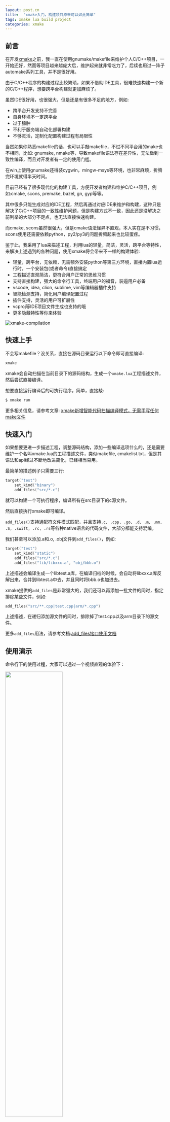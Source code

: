 ```yaml
---
layout: post.cn
title:  "xmake入门，构建项目原来可以如此简单"
tags: xmake lua build project 
categories: xmake
---
```


## 前言

在开发[xmake](https://github.com/xmake-io/xmake)之前，我一直在使用gnumake/makefile来维护个人C/C++项目，一开始还好，然而等项目越来越庞大后，维护起来就非常吃力了，后续也用过一阵子automake系列工具，并不是很好用。

由于C/C++程序的构建过程比较繁琐，如果不借助IDE工具，很难快速构建一个新的C/C++程序，想要跨平台构建就更加麻烦了。

虽然IDE很好用，也很强大，但是还是有很多不足的地方，例如:

- 跨平台开发支持不完善 
- 自身环境不一定跨平台
- 过于臃肿
- 不利于服务端自动化部署构建
- 不够灵活，定制化配置构建过程有局限性

当然如果你熟悉makefile的话，也可以手敲makefile，不过不同平台用的make也不相同，比如: gnumake, nmake等，导致makefile语法存在差异性，无法做到一致性编译，而且对开发者有一定的使用门槛。

在win上使用gnumake还得装cygwin，mingw-msys等环境，也非常麻烦，折腾完环境就得半天时间。

目前已经有了很多现代化的构建工具，方便开发者构建和维护C/C++项目，例如:cmake, scons, premake, bazel, gn, gyp等等。

其中很多只能生成对应的IDE工程，然后再通过对应IDE来维护和构建，这种只是解决了C/C++项目的一致性维护问题，但是构建方式不一致，因此还是没解决之前列举的大部分不足点，也无法直接快速构建。

而cmake, scons虽然很强大，但是cmake语法怪异不直观，本人实在是不习惯，scons使用还需要依赖python，py2/py3的问题折腾起来也比较蛋疼。

鉴于此，我采用了lua来描述工程，利用lua的轻量，简洁，灵活，跨平台等特性，来解决上述遇到的各种问题，使用xmake将会带来不一样的构建体验:

- 轻量，跨平台，无依赖，无需额外安装python等第三方环境，直接内置lua运行时，一个安装包(或者命令)直接搞定
- 工程描述直观简洁，更符合用户正常的思维习惯
- 支持直接构建，强大的命令行工具，终端用户的福音，装逼用户必备
- vscode, idea, clion, sublime, vim等编辑器插件支持
- 智能检测支持，简化用户编译配置过程
- 插件支持，灵活的用户可扩展性
- vcproj等IDE项目文件生成也支持的哦
- 更多隐藏特性等你来体验

![xmake-compilation](/static/img/xmake/xmake-compilation.png)

## 快速上手

不会写makefile？没关系，直接在源码目录运行以下命令即可直接编译:

```bash
xmake
```

xmake会自动扫描在当前目录下的源码结构，生成一个`xmake.lua`工程描述文件，然后尝试直接编译。

想要直接运行编译后的可执行程序，简单，直接敲:

```bash
$ xmake run
```







更多相关信息，请参考文章: [xmake新增智能代码扫描编译模式，无需手写任何make文件](http://tboox.org/cn/2017/01/07/build-without-makefile/)

## 快速入门

如果想要更进一步描述工程，调整源码结构，添加一些编译选项什么的，还是需要维护一个名叫xmake.lua的工程描述文件，类似makefile, cmakelist.txt，但是其语法和api经过不断地改进简化，已经相当易用。

最简单的描述例子只需要三行:

```lua
target("test")
    set_kind("binary")
    add_files("src/*.c")
```

就可以构建一个可执行程序，编译所有在src目录下的c源文件。

然后直接执行xmake即可编译。

`add_files()`支持通配符文件模式匹配，并且支持`.c, .cpp, .go, .d, .m, .mm, .S, .swift, .rc, .rs`等各种native语言的代码文件，大部分都能支持混编。

我们甚至可以添加.a和.o, .obj文件到`add_files()`，例如:

```lua
target("test")
    set_kind("static")
    add_files("src/*.c")
    add_files("lib/libxxx.a", "obj/bbb.o")
```

上述描述会编译生成一个libtest.a库，在编译归档的时候，会自动将libxxx.a库反解出来，合并到libtest.a中去，并且同时将bbb.o也加进去。

xmake提供的`add_files`是非常强大的，我们还可以再添加一批文件的同时，指定排除某些文件，例如:

```lua
add_files("src/**.cpp|test.cpp|arm/*.cpp")
```

上述描述，在递归添加源文件的同时，排除掉了test.cpp以及arm目录下的源文件。

更多`add_files`用法，请参考文档:[add_files接口使用文档](http://xmake.io/#/zh/manual?id=targetadd_files) 

## 使用演示

命令行下的使用过程，大家可以通过一个视频直观的体验下：

<a href="https://asciinema.org/a/133693">
<img src="https://asciinema.org/a/133693.png" width="60%" />
</a>

## 创建工程

更加省事的方式就是通过上节所说傻瓜式操作方式，自动生成一个xmake.lua，然后在这基础下修修改改就行了。

当然如果没有现成源码，想从新工程创建开始编译，那么可以使用xmake提供的工程模板进行创建:

```bash
$ xmake create test
```

默认创建一个名为test的c可执行项目，源码结构如下:

```
.
├── src
│   └── main.c
└── xmake.lua
```

当然你也可以选择语言和模板类型:

```bash
$ xmake create -l c++ -t shared test
```

上述命令创建了一个c++动态库项目，就这么简单。

## 运行和调试

编译完的可执行程序，直接敲`xmake run`就能运行，xmake会自动找到对应的target目标文件，你也可以传递参数给程序。

如果有多个target目标，你可以指定需要运行的target名，例如:

```bash
$ xmake run test
```

想要快速调试程序？加上`-d`参数即可

```bash
$ xmake run -d test
```

xmake默认会去找系统自带的调试器，然后加载运行，windows上使用vsjitdebugger，linux上gdb，macos上lldb，当然你也可以随意切换到其他调试器。

配合debug模式编译，就能做到使用xmake进行源码调试。

## 可视化配置和构建

xmake提倡使用命令行的方式来操作，用习惯后效率非常高，而且在windows上，即使没有cygwin，也可以直接在cmd下正常运行。

当然，并不是所有用户习惯命令行，因此xmake也提供了编辑器插件，与各大编辑器进行集成，例如:

#### xmake-vscode插件

<img src="https://raw.githubusercontent.com/tboox/xmake-vscode/master/res/problem.gif" width="60%" />

#### xmake-idea插件

<img src="https://raw.githubusercontent.com/tboox/xmake-idea/master/res/problem.gif" width="60%" />

#### xmake-sublime插件

<img src="https://raw.githubusercontent.com/tboox/xmake-sublime/master/res/problem.gif" width="60%" />

#### xmake-tui界面

除了编辑器插件，xmake甚至自己封装实现了一整套跨平台tui字符界面库，然后仿kconfig/menuconf的界面风格，实现了一个类似的可视化字符界面菜单配置。

这个不需要额外的插件，只需要在终端下执行:


```bash
$ xmake f --menu
```

就可以显示菜单配置界面进行编译配置，配置完即可根据当前配置进行编译，效果如下:

<img src="http://xmake.io/assets/img/index/menuconf.gif" width="60%" />


## 定制化编译

想要更加灵活的编译配置？那就得要修改xmake.lua啦，不过还是很简单的。

#### 添加编译选项

```lua
target("test")
    set_kind("binary")
    add_files("src/*.c")
    if is_mode("debug") then
       add_cxflags("-DDEBUG")
    end
```

上面代码中，`add_cxflags`接口就是同时配置C/C++代码的编译选项，并且只在debug模式下生效，也就是执行下面命令的时候: 

```bash
$ xmake f -m debug
$ xmake
```

#### 使用内置选项

像添加宏定义，设置警告级别，优化级别，头文件搜索目录什么的，完全没必要使用原始的`add_cxflags`接口，xmake有提供更加方便的接口，更加智能化的处理来简化配置，也更加通用跨平台，例如:

```lua
add_defines("DEBUG")
set_optimize("fast")
set_warnings("all", "error")

target("test")
    set_kind("binary")
    add_files("src/*.c")

target("test2")
    set_kind("binary")
    add_files("src2/*.c")
```

跟刚才的配置不同的是，此处设置放在了target的上面，此处不属于target域，是root全局设置，会影响下面的所有target目标程序的编译设置，这样可以简化配置，避免冗余。

## 灵活的脚本控制

对于高端用户，构建需求复杂多变，xmake也提供了对应解决方案，各个构建阶段都可以灵活定制:

```lua
target("test")
    set_kind("binary")
    add_files("src/*.c")

    after_build(function (target)
        os.exec("file %s", target:targetfile())
    end)
```

上述代码在编译程序结束后，执行file命令查看目标程序相关信息，目前xmake可以在build, clean, run, install, uninstall等各个阶段的前后插入自定义的脚本，也可以直接内置action，例如: on_install会覆盖内置的安装逻辑，提供给用户足够的灵活性。

## 方便的多目标依赖

很多时候，一个项目会有多个target目标程序，之间存在依赖关系，例如: 一个可执行程序hello，依赖一个静态库libtest.a，我们只需要通过add_deps将两个target做个关联就行了，libtest.a的搜索目录，头文件目录设置什么的都不需要关心，xmake会自动处理:

```lua
target("test")
    set_kind("static")
    add_files("src/test/*.c")

target("hello")
    add_deps("test")  --添加依赖
    set_kind("binary")
    add_files("src/hello/*.c")
```

## 预编译头文件支持

xmake支持通过预编译头文件去加速c/c++程序编译，目前支持的编译器有：gcc, clang和msvc。

```lua
target("test")
    -- ...
    set_pcxxheader("header.h")
```

各大编译器对预编译头的处理方式存在很大差异，而xmake将其差异性隐藏了起来，提供一致性的描述设置，简化用户在跨平台编译时候的处理，
具体关于编译器对预编译头文件的处理，可参考相关文章：[不同编译器对预编译头文件的处理](http://tboox.org/cn/2017/07/31/precompiled-header/)

## 自定义编译规则

xmake不仅原生内置支持多种语言文件的构建，而且还可以通过自定义构建规则，让用户自己来实现复杂的未知文件构建。

我们可以通过预先设置规则支持的文件后缀，来扩展其他文件的构建支持：

```lua
-- 定义一个markdown文件的构建规则
rule("markdown")
    set_extensions(".md", ".markdown")
    on_build(function (target, sourcefile)
        os.cp(sourcefile, path.join(target:targetdir(), path.basename(sourcefile) .. ".html"))
    end)

target("test")
    set_kind("binary")
    
    -- 使test目标支持markdown文件的构建规则
    add_rules("markdown")

    -- 添加markdown文件的构建
    add_files("src/*.md")
    add_files("src/*.markdown")
```

我们也可以指定某些零散的其他文件作为markdown规则来处理：

```lua
target("test")
    -- ...
    add_files("src/test/*.md.in", {rule = "markdown"})
```

注：通过`add_files("*.md", {rule = "markdown"})`方式指定的规则，优先级高于`add_rules("markdown")`设置的规则。

## IDE工程文件生成

xmake提供了丰富的插件扩展，其中vcproj, makefile等工程文件的生成就是作为插件提供，使用起来也非常简单:

```bash
$ xmake project -k vs2017 -m "debug,release"
```

即可生成带有debug, release两种编译模式的vc工程，同时支持x86和x64。

生成的工程目录结构会根据添加的所有源文件的目录结构，自动分析生成直观的文件树，方便vs去浏览查看。

makefile的生成如下:

```bash
$ xmake project -k makefile
```

后续会陆续更多其他工程文件，也欢迎大家来贡献哦。

## 灵活简单的插件扩展

上节的IDE工程文件生成，在xmake中就是作为插件来提供，这样更加方便扩展，也能让用户快速定制自己的插件，只需要定义个task插件任务就行了：


```lua
-- 定义一个名叫hello的插件任务
task("hello")

    -- 设置类型为插件
    set_category("plugin")

    -- 插件运行的入口
    on_run(function ()
        print("hello xmake!")
    end)

    -- 设置插件的命令行选项，这里没有任何参数选项，仅仅显示插件描述
    set_menu {
                -- usage
                usage = "xmake hello [options]"

                -- description
            ,   description = "Hello xmake!"

                -- options
            ,   options = {}
            } 
```

上述代码就是一个最为简单的`hello xmake!`插件，运行`$xmake hello`就可看到执行输出，`set_menu`用于配置插件命令行选项，这个不设置就是内部task，无法在命令行下调用。

更加详细的插件说明以及内置插件列表可参考文档：[插件手册](http://xmake.io/#/zh/plugins)

## 查找依赖包

xmake参考了cmake对于`find_*`系列接口的设计，实现在项目中动态的查找和添加包依赖。

```lua
target("test")
    set_kind("binary")
    add_files("*.c")
    on_load(function (target)
        import("lib.detect.find_package")
        target:add(find_package("zlib"))
    end)
```

上述描述代码，通过`lib.detect.find_package`来查找包，如果找到zlib包，则将links, includedirs和linkdirs等信息添加到target中去。

## 交互式命令执行(REPL)

有时候在交互模式下，运行命令更加的方便测试和验证一些模块和api，也更加的灵活，不需要再去额外写一个脚本文件来加载，不过我一般用来做计算器用用（好吧。。）

```bash
# 不带任何参数执行，就可以进入
$ xmake lua
>

# 进行表达式计算
> 1 + 2
3

# 赋值和打印变量值
> a = 1
> a
1

# 多行输入和执行
> for _, v in pairs({1, 2, 3}) do
>> print(v)
>> end
1
2
3
```

我们也能够通过 import 来导入扩展模块：

```bash
> task = import("core.project.task")
> task.run("hello")
hello xmake!
```

## 编译环境支持

当前xmake的最新版本已经支持很多sdk环境的集成编译，例如: 

- [x] Visual Studio编译环境
- [x] mingw编译环境
- [x] cygwin编译环境
- [x] Android NDK编译环境
- [x] Xcode编译环境(支持iPhoneos/Macosx构建)
- [x] 系统gcc/clang编译环境
- [x] 交叉工具链编译环境
- [x] Cuda编译环境
- [ ] Qt编译环境(正在支持中)
- [ ] Windows WDK编译环境(正在支持中)

## FAQ

#### xmake有哪些用途?

1. 跨平台维护和编译C/C++项目
2. CI上部署自动化构建
3. 开源代码的快速移植
4. 临时的测试代码编写和快速运行
5. 与自己喜欢的编辑器集成，打造属于自己的C/C++开发环境
6. 与其他native语言的混合编译
7. 嵌入式开发下的交叉编译
8. 提升逼格

对于第三点的用途，我平常用的最多，因为我经常需要移植第三方的开源项目，它们使用的构建工具各不相同，有automake，cmake等等，其支持的构建平台力度也都不相同，经常会遇到需要的平台不支持的问题。

没办法，只好自己敲makefile来移植代码，然后适配自己需要支持的那些平台，还有交叉工具链，很蛋疼，自从写了xmake后，我现在平常移植代码方便了很多，效率提升非常明显。

#### 怎样看实时编译警告信息?

为了避免刷屏，在构建时候，默认是不实时输出警告信息的，如果想要看的话可以加上`-w`选项启用编译警告输出就行了。

```bash
$ xmake [-w|--warning] 
```

#### 怎样看详细的编译参数信息？

请加上 `-v` 或者 `--verbose` 选项重新执行xmake后，获取更加详细的输出信息

例如：

```hash
$ xmake [-v|--verbose] 
```

如果加上 `--backtrace` 选项也可以获取出错时的xmake的调试栈信息

```bash
$ xmake -v --backtrace
```

![xmake-verbose](/static/img/xmake/xmake-verbose.png)

## 快速安装

最后我们讲下，如何安装xmake，通常只需要一个脚本命令就能搞定。

#### 一键安装脚本

```bash
bash <(curl -fsSL https://raw.githubusercontent.com/tboox/xmake/master/scripts/get.sh)
```

#### windows安装包

对于windows用户，提供了安装包来快速安装，可到[Github Releases](https://github.com/xmake-io/xmake/releases)上下载对应版本。

更加详细的安装过程，见相关文档: [安装说明](http://xmake.io/#/zh/?id=安装)

## 结语

xmake还有很多非常有用的特性，例如：编译器特性检测、丰富的模块库、依赖包管理、自定义选项等等，一篇文章讲不完这么多，大家有兴趣的话，可以去[官方文档](http://xmake.io/#/zh/)里面看看，还有很多隐藏特性等着你哦。


